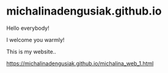 # michalinadengusiak.github.io

Hello everybody!

I welcome you warmly!

This is my website..

https://michalinadengusiak.github.io/michalina_web_1.html

    
      
